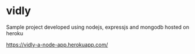# vidly
Sample project developed using nodejs, expressjs and mongodb hosted on heroku

https://vidly-a-node-app.herokuapp.com/
